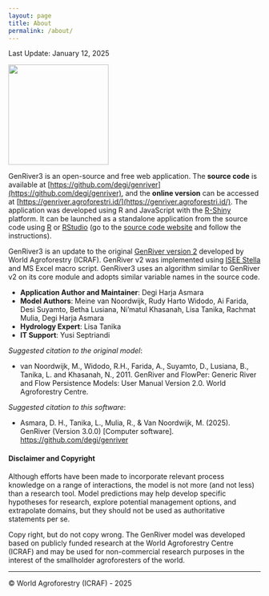```yaml
---
layout: page
title: About
permalink: /about/
---
```

Last Update: January 12, 2025

<img src="../images/genriver_2010.svg" width="200"/>

GenRiver3 is an open-source and free web application. The **source code** is available at [https://github.com/degi/genriver](https://github.com/degi/genriver), and the **online version** can be accessed at [https://genriver.agroforestri.id/](https://genriver.agroforestri.id/). The application was developed using R and JavaScript with the [R-Shiny](https://shiny.posit.co/) platform. It can be launched as a standalone application from the source code using [R](https://www.r-project.org/) or [RStudio](https://posit.co/products/open-source/rstudio/) (go to the [source code website](https://github.com/degi/genriver) and follow the instructions).

GenRiver3 is an update to the original [GenRiver version 2](https://www.worldagroforestry.org/output/genriver-generic-river-model-river-flow) developed by World Agroforestry (ICRAF). GenRiver v2 was implemented using [ISEE Stella](https://www.iseesystems.com/) and MS Excel macro script. GenRiver3 uses an algorithm similar to GenRiver v2 on its core module and adopts similar variable names in the source code. 

- **Application Author and Maintainer**: Degi Harja Asmara
- **Model Authors**: Meine van Noordwijk, Rudy Harto Widodo, Ai Farida, Desi Suyamto, Betha Lusiana, Ni’matul Khasanah, Lisa Tanika, Rachmat Mulia, Degi Harja Asmara
- **Hydrology Expert**: Lisa Tanika
- **IT Support**: Yusi Septriandi

*Suggested citation to the original model*:

- van Noordwijk, M., Widodo, R.H., Farida, A., Suyamto, D., Lusiana, B., Tanika, L. and Khasanah, N., 2011. GenRiver and FlowPer: Generic River and Flow Persistence Models: User Manual Version 2.0. World Agroforestry Centre.

*Suggested citation to this software*:

- Asmara, D. H., Tanika, L., Mulia, R., & Van Noordwijk, M. (2025). GenRiver (Version 3.0.0) [Computer software]. https://github.com/degi/genriver

#### Disclaimer and Copyright

Although efforts have been made to incorporate relevant process knowledge on a range of interactions, the model is not more (and not less) than a research tool. Model predictions may help develop specific hypotheses for research, explore potential management options, and extrapolate domains, but they should not be used as authoritative statements per se.

Copy right, but do not copy wrong. The GenRiver model was developed based on publicly funded research at the World Agroforestry Centre (ICRAF) and may be used for non-commercial research purposes in the interest of the smallholder agroforesters of the world.

---

&copy; World Agroforestry (ICRAF) - 2025
